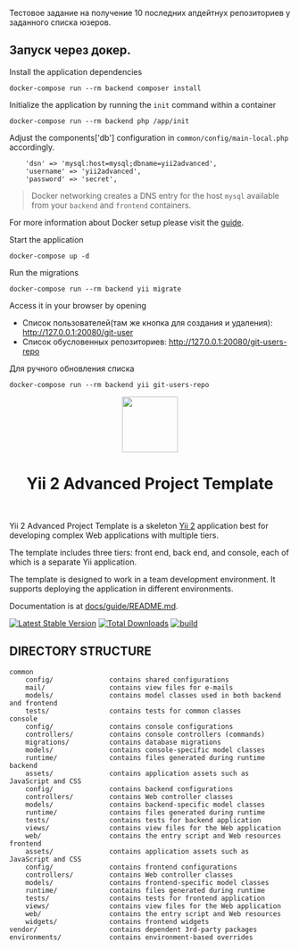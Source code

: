 Тестовое задание на получение 10 последних апдейтнух репозиториев у заданного списка юзеров.

Запуск через докер.
------------------

Install the application dependencies

    docker-compose run --rm backend composer install

Initialize the application by running the `init` command within a container

    docker-compose run --rm backend php /app/init

Adjust the components['db'] configuration in `common/config/main-local.php` accordingly.
    
        'dsn' => 'mysql:host=mysql;dbname=yii2advanced',
        'username' => 'yii2advanced',
        'password' => 'secret',

> Docker networking creates a DNS entry for the host `mysql` available from your `backend` and `frontend` containers.

For more information about Docker setup please visit the [guide](http://www.yiiframework.com/doc-2.0/guide-index.html).

Start the application

    docker-compose up -d

Run the migrations

    docker-compose run --rm backend yii migrate          

Access it in your browser by opening

- Список пользователей(там же кнопка для создания и удаления): http://127.0.0.1:20080/git-user
- Список обусловенных репозиториев: http://127.0.0.1:20080/git-users-repo

Для ручного обновления списка

    docker-compose run --rm backend yii git-users-repo


<p align="center">
    <a href="https://github.com/yiisoft" target="_blank">
        <img src="https://avatars0.githubusercontent.com/u/993323" height="100px">
    </a>
    <h1 align="center">Yii 2 Advanced Project Template</h1>
    <br>
</p>

Yii 2 Advanced Project Template is a skeleton [Yii 2](http://www.yiiframework.com/) application best for
developing complex Web applications with multiple tiers.

The template includes three tiers: front end, back end, and console, each of which
is a separate Yii application.

The template is designed to work in a team development environment. It supports
deploying the application in different environments.

Documentation is at [docs/guide/README.md](docs/guide/README.md).

[![Latest Stable Version](https://img.shields.io/packagist/v/yiisoft/yii2-app-advanced.svg)](https://packagist.org/packages/yiisoft/yii2-app-advanced)
[![Total Downloads](https://img.shields.io/packagist/dt/yiisoft/yii2-app-advanced.svg)](https://packagist.org/packages/yiisoft/yii2-app-advanced)
[![build](https://github.com/yiisoft/yii2-app-advanced/workflows/build/badge.svg)](https://github.com/yiisoft/yii2-app-advanced/actions?query=workflow%3Abuild)

DIRECTORY STRUCTURE
-------------------

```
common
    config/              contains shared configurations
    mail/                contains view files for e-mails
    models/              contains model classes used in both backend and frontend
    tests/               contains tests for common classes    
console
    config/              contains console configurations
    controllers/         contains console controllers (commands)
    migrations/          contains database migrations
    models/              contains console-specific model classes
    runtime/             contains files generated during runtime
backend
    assets/              contains application assets such as JavaScript and CSS
    config/              contains backend configurations
    controllers/         contains Web controller classes
    models/              contains backend-specific model classes
    runtime/             contains files generated during runtime
    tests/               contains tests for backend application    
    views/               contains view files for the Web application
    web/                 contains the entry script and Web resources
frontend
    assets/              contains application assets such as JavaScript and CSS
    config/              contains frontend configurations
    controllers/         contains Web controller classes
    models/              contains frontend-specific model classes
    runtime/             contains files generated during runtime
    tests/               contains tests for frontend application
    views/               contains view files for the Web application
    web/                 contains the entry script and Web resources
    widgets/             contains frontend widgets
vendor/                  contains dependent 3rd-party packages
environments/            contains environment-based overrides
```
